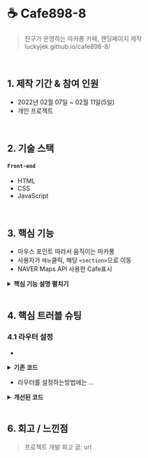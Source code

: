 # ☕️ Cafe898-8
> 친구가 운영하는 마카롱 카페, 랜딩페이지 제작  
>luckyjek.github.io/cafe898-8/

</br>

## 1. 제작 기간 & 참여 인원
- 2022년 02월 07일 ~ 02월 11일(5일)
- 개인 프로젝트

</br>

## 2. 기술 스택
#### `Front-end`
  - HTML
  - CSS
  - JavaScript

</br>

## 3. 핵심 기능
  - 마우스 포인트 따라서 움직이는 마카롱
  - 사용자가 `메뉴`클릭, 해당 `<section>`으로 이동
  - NAVER Maps API 사용한 Cafe표시

<details>
<summary><b>핵심 기능 설명 펼치기</b></summary>
<div markdown="1">

### 3.1 랜딩페이지 전체구조도

![](https://github.com/luckyjek/dream_coding/blob/main/portfolio/imgs/portfolio/site-cafe898-8.png=100x) 

- **의미있는 태그들을 사용하여 작성** 🔎 [코드 확인](https://github.com/luckyjek/cafe898-8/blob/main/index.html#L24)
  - 사용자가 URL 입력 시 Http 프로토콜을 생략하거나 공백을 넣은 경우,  

- **URL 접속 확인** 🔎 [코드 확인]()
  - 화면단에서 모양새만 확인한 URL이 실제 리소스로 연결되는지 HttpUrlConnection으로 테스트합니다.

</div>
</details>

</br>

## 4. 핵심 트러블 슈팅
### 4.1 라우터 설정
- 

<details>
<summary><b>기존 코드</b></summary>
<div markdown="1">
  
~~~js
/**
 *test
 */
function text() {
...
}

// ... 생략 

/**
* test
*/
function text() {
...
}
~~~
  
</div>
</details>

- 라우터를 설정하는방법에는 ...

<details>
<summary><b>개선된 코드</b></summary>
<div markdown="1">

~~~js
/**
 *test
 */
function text() {
...
}

// ... 생략 

/**
* test
*/
function text() {
...
}
~~~

</div>
</details>

</br>

## 6. 회고 / 느낀점
>프로젝트 개발 회고 글: url
